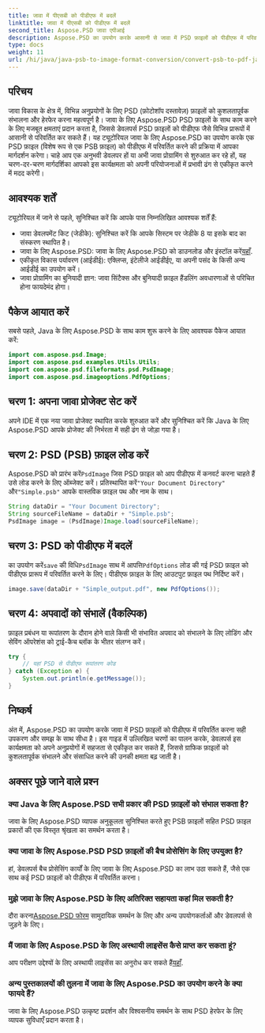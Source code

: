 ```yaml
---
title: जावा में पीएसबी को पीडीएफ में बदलें
linktitle: जावा में पीएसबी को पीडीएफ में बदलें
second_title: Aspose.PSD जावा एपीआई
description: Aspose.PSD का उपयोग करके आसानी से जावा में PSD फ़ाइलों को पीडीएफ में परिवर्तित करना सीखें। ग्राफिक फ़ाइल प्रबंधन को सुव्यवस्थित करने वाले डेवलपर्स के लिए आदर्श।
type: docs
weight: 11
url: /hi/java/java-psb-to-image-format-conversion/convert-psb-to-pdf-java/
---
```

## परिचय
जावा विकास के क्षेत्र में, विभिन्न अनुप्रयोगों के लिए PSD (फ़ोटोशॉप दस्तावेज़) फ़ाइलों को कुशलतापूर्वक संभालना और हेरफेर करना महत्वपूर्ण है। जावा के लिए Aspose.PSD PSD फ़ाइलों के साथ काम करने के लिए मजबूत क्षमताएं प्रदान करता है, जिससे डेवलपर्स PSD फ़ाइलों को पीडीएफ जैसे विभिन्न प्रारूपों में आसानी से परिवर्तित कर सकते हैं। यह ट्यूटोरियल जावा के लिए Aspose.PSD का उपयोग करके एक PSD फ़ाइल (विशेष रूप से एक PSB फ़ाइल) को पीडीएफ में परिवर्तित करने की प्रक्रिया में आपका मार्गदर्शन करेगा। चाहे आप एक अनुभवी डेवलपर हों या अभी जावा प्रोग्रामिंग से शुरुआत कर रहे हों, यह चरण-दर-चरण मार्गदर्शिका आपको इस कार्यक्षमता को अपनी परियोजनाओं में प्रभावी ढंग से एकीकृत करने में मदद करेगी।
## आवश्यक शर्तें
ट्यूटोरियल में जाने से पहले, सुनिश्चित करें कि आपके पास निम्नलिखित आवश्यक शर्तें हैं:
- जावा डेवलपमेंट किट (जेडीके): सुनिश्चित करें कि आपके सिस्टम पर जेडीके 8 या इसके बाद का संस्करण स्थापित है।
-  जावा के लिए Aspose.PSD: जावा के लिए Aspose.PSD को डाउनलोड और इंस्टॉल करें[यहाँ](https://releases.aspose.com/psd/java/).
- एकीकृत विकास पर्यावरण (आईडीई): एक्लिप्स, इंटेलीजे आईडीईए, या अपनी पसंद के किसी अन्य आईडीई का उपयोग करें।
- जावा प्रोग्रामिंग का बुनियादी ज्ञान: जावा सिंटैक्स और बुनियादी फ़ाइल हैंडलिंग अवधारणाओं से परिचित होना फायदेमंद होगा।

## पैकेज आयात करें
सबसे पहले, Java के लिए Aspose.PSD के साथ काम शुरू करने के लिए आवश्यक पैकेज आयात करें:
```java
import com.aspose.psd.Image;
import com.aspose.psd.examples.Utils.Utils;
import com.aspose.psd.fileformats.psd.PsdImage;
import com.aspose.psd.imageoptions.PdfOptions;
```
## चरण 1: अपना जावा प्रोजेक्ट सेट करें
अपने IDE में एक नया जावा प्रोजेक्ट स्थापित करके शुरुआत करें और सुनिश्चित करें कि Java के लिए Aspose.PSD आपके प्रोजेक्ट की निर्भरता में सही ढंग से जोड़ा गया है।
## चरण 2: PSD (PSB) फ़ाइल लोड करें
 Aspose.PSD को प्रारंभ करें`PsdImage` जिस PSD फ़ाइल को आप पीडीएफ में कनवर्ट करना चाहते हैं उसे लोड करने के लिए ऑब्जेक्ट करें। प्रतिस्थापित करें`"Your Document Directory"` और`"Simple.psb"` आपके वास्तविक फ़ाइल पथ और नाम के साथ।
```java
String dataDir = "Your Document Directory";
String sourceFileName = dataDir + "Simple.psb";
PsdImage image = (PsdImage)Image.load(sourceFileName);
```
## चरण 3: PSD को पीडीएफ में बदलें
 का उपयोग करें`save` की विधि`PsdImage` साथ में आपत्ति`PdfOptions` लोड की गई PSD फ़ाइल को पीडीएफ प्रारूप में परिवर्तित करने के लिए। पीडीएफ फ़ाइल के लिए आउटपुट फ़ाइल पथ निर्दिष्ट करें।
```java
image.save(dataDir + "Simple_output.pdf", new PdfOptions());
```
## चरण 4: अपवादों को संभालें (वैकल्पिक)
फ़ाइल प्रबंधन या रूपांतरण के दौरान होने वाले किसी भी संभावित अपवाद को संभालने के लिए लोडिंग और सेविंग ऑपरेशंस को ट्राई-कैच ब्लॉक के भीतर संलग्न करें।
```java
try {
    // यहां PSD से पीडीएफ रूपांतरण कोड
} catch (Exception e) {
    System.out.println(e.getMessage());
}
```

## निष्कर्ष
अंत में, Aspose.PSD का उपयोग करके जावा में PSD फ़ाइलों को पीडीएफ में परिवर्तित करना सही उपकरण और समझ के साथ सीधा है। इस गाइड में उल्लिखित चरणों का पालन करके, डेवलपर्स इस कार्यक्षमता को अपने अनुप्रयोगों में सहजता से एकीकृत कर सकते हैं, जिससे ग्राफिक फ़ाइलों को कुशलतापूर्वक संभालने और संसाधित करने की उनकी क्षमता बढ़ जाती है।

## अक्सर पूछे जाने वाले प्रश्न
### क्या Java के लिए Aspose.PSD सभी प्रकार की PSD फ़ाइलों को संभाल सकता है?
जावा के लिए Aspose.PSD व्यापक अनुकूलता सुनिश्चित करते हुए PSB फ़ाइलों सहित PSD फ़ाइल प्रकारों की एक विस्तृत श्रृंखला का समर्थन करता है।
### क्या जावा के लिए Aspose.PSD PSD फ़ाइलों की बैच प्रोसेसिंग के लिए उपयुक्त है?
हां, डेवलपर्स बैच प्रोसेसिंग कार्यों के लिए जावा के लिए Aspose.PSD का लाभ उठा सकते हैं, जैसे एक साथ कई PSD फ़ाइलों को पीडीएफ में परिवर्तित करना।
### मुझे जावा के लिए Aspose.PSD के लिए अतिरिक्त सहायता कहां मिल सकती है?
 दौरा करना[Aspose.PSD फोरम](https://forum.aspose.com/c/psd/34) सामुदायिक समर्थन के लिए और अन्य उपयोगकर्ताओं और डेवलपर्स से जुड़ने के लिए।
### मैं जावा के लिए Aspose.PSD के लिए अस्थायी लाइसेंस कैसे प्राप्त कर सकता हूं?
 आप परीक्षण उद्देश्यों के लिए अस्थायी लाइसेंस का अनुरोध कर सकते हैं[यहाँ](https://purchase.aspose.com/temporary-license/).
### अन्य पुस्तकालयों की तुलना में जावा के लिए Aspose.PSD का उपयोग करने के क्या फायदे हैं?
जावा के लिए Aspose.PSD उत्कृष्ट प्रदर्शन और विश्वसनीय समर्थन के साथ PSD हेरफेर के लिए व्यापक सुविधाएँ प्रदान करता है।